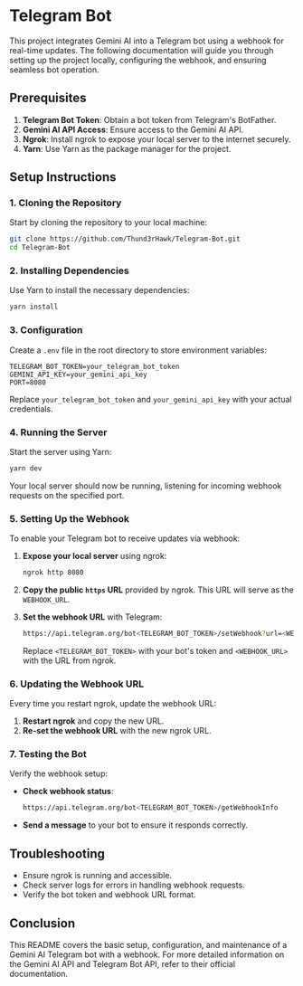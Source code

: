 # Telegram Bot

This project integrates Gemini AI into a Telegram bot using a webhook for real-time updates. The following documentation will guide you through setting up the project locally, configuring the webhook, and ensuring seamless bot operation.

## Prerequisites

1. **Telegram Bot Token**: Obtain a bot token from Telegram's BotFather.
2. **Gemini AI API Access**: Ensure access to the Gemini AI API.
3. **Ngrok**: Install ngrok to expose your local server to the internet securely.
4. **Yarn**: Use Yarn as the package manager for the project.

## Setup Instructions

### 1. Cloning the Repository

Start by cloning the repository to your local machine:

```bash
git clone https://github.com/Thund3rHawk/Telegram-Bot.git
cd Telegram-Bot
```

### 2. Installing Dependencies

Use Yarn to install the necessary dependencies:

```bash
yarn install
```

### 3. Configuration

Create a `.env` file in the root directory to store environment variables:

```env
TELEGRAM_BOT_TOKEN=your_telegram_bot_token
GEMINI_API_KEY=your_gemini_api_key
PORT=8080
```

Replace `your_telegram_bot_token` and `your_gemini_api_key` with your actual credentials.

### 4. Running the Server

Start the server using Yarn:

```bash
yarn dev
```

Your local server should now be running, listening for incoming webhook requests on the specified port.

### 5. Setting Up the Webhook

To enable your Telegram bot to receive updates via webhook:

1. **Expose your local server** using ngrok:

   ```bash
   ngrok http 8080
   ```

2. **Copy the public `https` URL** provided by ngrok. This URL will serve as the `WEBHOOK_URL`.

3. **Set the webhook URL** with Telegram:

   ```bash
   https://api.telegram.org/bot<TELEGRAM_BOT_TOKEN>/setWebhook?url=<WEBHOOK_URL>
   ```

   Replace `<TELEGRAM_BOT_TOKEN>` with your bot's token and `<WEBHOOK_URL>` with the URL from ngrok.

### 6. Updating the Webhook URL

Every time you restart ngrok, update the webhook URL:

1. **Restart ngrok** and copy the new URL.
2. **Re-set the webhook URL** with the new ngrok URL.

### 7. Testing the Bot

Verify the webhook setup:

- **Check webhook status**:

  ```bash
  https://api.telegram.org/bot<TELEGRAM_BOT_TOKEN>/getWebhookInfo
  ```

- **Send a message** to your bot to ensure it responds correctly.

## Troubleshooting

- Ensure ngrok is running and accessible.
- Check server logs for errors in handling webhook requests.
- Verify the bot token and webhook URL format.

## Conclusion

This README covers the basic setup, configuration, and maintenance of a Gemini AI Telegram bot with a webhook. For more detailed information on the Gemini AI API and Telegram Bot API, refer to their official documentation.

